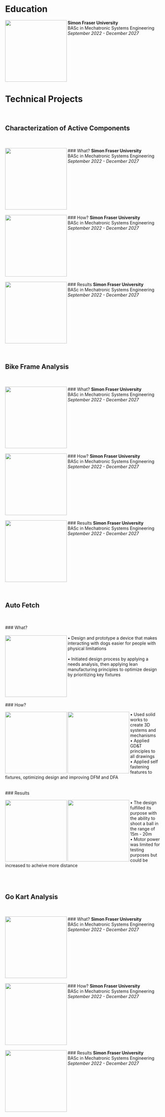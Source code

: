 # Education

<img src="https://www.mhinnovation.net/sites/default/files/styles/logo_xxlarge/public/content/organisation/logo/2023-12/simon%20fraser%20uni.jpg.jpeg?itok=WtRFSnNE" align="left" width="200px"/>
<strong>Simon Fraser University</strong><br>
    BASc in Mechatronic Systems Engineering<br>
    <em>September 2022 - December 2027</em>
<br clear="left"/>

# Technical Projects
<br>

## Characterization of Active Components
<br>
<br>
### What?
<img src="https://www.mhinnovation.net/sites/default/files/styles/logo_xxlarge/public/content/organisation/logo/2023-12/simon%20fraser%20uni.jpg.jpeg?itok=WtRFSnNE" align="left" width="200px"/>
<strong>Simon Fraser University</strong><br>
    BASc in Mechatronic Systems Engineering<br>
    <em>September 2022 - December 2027</em>
<br clear="left"/>
<br>
### How?
<img src="https://www.mhinnovation.net/sites/default/files/styles/logo_xxlarge/public/content/organisation/logo/2023-12/simon%20fraser%20uni.jpg.jpeg?itok=WtRFSnNE" align="left" width="200px"/>
<strong>Simon Fraser University</strong><br>
    BASc in Mechatronic Systems Engineering<br>
    <em>September 2022 - December 2027</em>
<br clear="left"/>
<br>
### Results
<img src="https://www.mhinnovation.net/sites/default/files/styles/logo_xxlarge/public/content/organisation/logo/2023-12/simon%20fraser%20uni.jpg.jpeg?itok=WtRFSnNE" align="left" width="200px"/>
<strong>Simon Fraser University</strong><br>
    BASc in Mechatronic Systems Engineering<br>
    <em>September 2022 - December 2027</em>
<br clear="left"/>
<br>
<br>


## Bike Frame Analysis
<br>
<br>
### What?
<img src="https://www.mhinnovation.net/sites/default/files/styles/logo_xxlarge/public/content/organisation/logo/2023-12/simon%20fraser%20uni.jpg.jpeg?itok=WtRFSnNE" align="left" width="200px"/>
<strong>Simon Fraser University</strong><br>
    BASc in Mechatronic Systems Engineering<br>
    <em>September 2022 - December 2027</em>
<br clear="left"/>
<br>
### How?
<img src="https://www.mhinnovation.net/sites/default/files/styles/logo_xxlarge/public/content/organisation/logo/2023-12/simon%20fraser%20uni.jpg.jpeg?itok=WtRFSnNE" align="left" width="200px"/>
<strong>Simon Fraser University</strong><br>
    BASc in Mechatronic Systems Engineering<br>
    <em>September 2022 - December 2027</em>
<br clear="left"/>
<br>
### Results
<img src="https://www.mhinnovation.net/sites/default/files/styles/logo_xxlarge/public/content/organisation/logo/2023-12/simon%20fraser%20uni.jpg.jpeg?itok=WtRFSnNE" align="left" width="200px"/>
<strong>Simon Fraser University</strong><br>
    BASc in Mechatronic Systems Engineering<br>
    <em>September 2022 - December 2027</em>
<br clear="left"/>
<br>
<br>

## Auto Fetch

<br>
<br>
### What?
<br>
<br>
<img src="https://github.com/user-attachments/assets/c6b5874a-aebd-4de0-bc3c-ebc7aa962dc4" align="left" width="200px"/>
    • Design and prototype a device that makes interacting with dogs easier for people with physical limitations <br> <br>
    • Initiated design process by applying a needs analysis, then applying lean manufacturing principles to optimize design by prioritizing key fixtures<br>
<br clear="left"/>
<br>
### How?
<p float="left">
<img src="https://github.com/user-attachments/assets/01e82792-08e0-44fc-a357-ff0a9476f220" align="left" width="200px"/>
<img src="https://github.com/user-attachments/assets/424fcf08-fc7a-4a18-b14a-8da6eaeb83a6" align="left" width="200px"/>
</p>
    • Used solid works to create 3D systems and mechanisms<br>
    • Applied GD&T principles to all drawings <br>
    • Applied self fastening features to fixtures, optimizing design and improving DFM and DFA <br>
<br clear="left"/>
<br>
### Results
<p float="left">
<img src="https://github.com/user-attachments/assets/f4759b9b-80f6-4a86-81a2-c6d47826a502" align="left" width="200px"/>
<img src="https://github.com/user-attachments/assets/07cb7862-c642-447f-a29a-c00558490cee" align="left" width="200px"/>
</p>
    • The design fulfilled its purpose with the ability to shoot a ball in the range of 15m - 20m<br>
    • Motor power was limited for testing purposes but could be increased to acheive more distance <br>
<br clear="left"/>

<br>
<br>

## Go Kart Analysis
<br>
<br>
### What?
<img src="https://www.mhinnovation.net/sites/default/files/styles/logo_xxlarge/public/content/organisation/logo/2023-12/simon%20fraser%20uni.jpg.jpeg?itok=WtRFSnNE" align="left" width="200px"/>
<strong>Simon Fraser University</strong><br>
    BASc in Mechatronic Systems Engineering<br>
    <em>September 2022 - December 2027</em>
<br clear="left"/>
<br>
### How?
<img src="https://www.mhinnovation.net/sites/default/files/styles/logo_xxlarge/public/content/organisation/logo/2023-12/simon%20fraser%20uni.jpg.jpeg?itok=WtRFSnNE" align="left" width="200px"/>
<strong>Simon Fraser University</strong><br>
    BASc in Mechatronic Systems Engineering<br>
    <em>September 2022 - December 2027</em>
<br clear="left"/>
<br>
### Results
<img src="https://www.mhinnovation.net/sites/default/files/styles/logo_xxlarge/public/content/organisation/logo/2023-12/simon%20fraser%20uni.jpg.jpeg?itok=WtRFSnNE" align="left" width="200px"/>
<strong>Simon Fraser University</strong><br>
    BASc in Mechatronic Systems Engineering<br>
    <em>September 2022 - December 2027</em>
<br clear="left"/>


